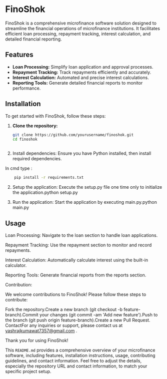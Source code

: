 # FinoShok

FinoShok is a comprehensive microfinance software solution designed to streamline the financial operations of microfinance institutions. It facilitates efficient loan processing, repayment tracking, interest calculation, and detailed financial reporting.

## Features

- **Loan Processing:** Simplify loan application and approval processes.
- **Repayment Tracking:** Track repayments efficiently and accurately.
- **Interest Calculation:** Automated and precise interest calculations.
- **Reporting Tools:** Generate detailed financial reports to monitor performance.

## Installation

To get started with FinoShok, follow these steps:

1. **Clone the repository:**
   ```bash
   git clone https://github.com/yourusername/finoshok.git
   cd finoshok



1. Install dependencies: Ensure you have Python installed, then install required dependencies.

In cmd type : 

```bash
    pip install -r requirements.txt
```

2. Setup the application: Execute the setup.py file one time only to initialize the application.python setup.py

3. Run the application: Start the application by executing main.py.python main.py

## Usage

Loan Processing: Navigate to the loan section to handle loan applications.

Repayment Tracking: Use the repayment section to monitor and record repayments.

Interest Calculation: Automatically calculate interest using the built-in calculator.

Reporting Tools: Generate financial reports from the reports section.

Contribution: 

We welcome contributions to FinoShok! Please follow these steps to contribute:

Fork the repository.Create a new branch (git checkout -b feature-branch).Commit your changes (git commit -am 'Add new feature').Push to the branch (git push origin feature-branch).Create a new Pull Request. ContactFor any inquiries or support, please contact us at yashrajkumawat7357@gmail.com . 

Thank you for using FinoShok!

This `README.md` provides a comprehensive overview of your microfinance software, including features, installation instructions, usage, contributing guidelines, and contact information. Feel free to adjust the details, especially the repository URL and contact information, to match your specific project setup.